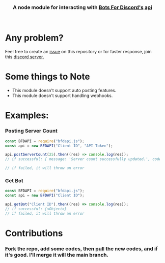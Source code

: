 <h3 align="center">A node module for interacting with <a href="https://botsfordiscord.com" target="_blank">Bots For Discord's</a> <a href="https://docs.botsfordiscord.com" target="_blank">api</a></h3>

<br>

# Any problem?

Feel free to create an [issue](https://github.com/notkyoyo/bfdapi.js/issues) on this repository or for faster response, join this [discord server.](https://discord.gg/yyW389c)

# Some things to Note

- This module doesn't support auto posting features.
- This module doesn't support handling webhooks.

# Examples:

### Posting Server Count

```javascript
const BFDAPI = require("bfdapi.js");
const api = new BFDAPI("Client ID", "API Token");

api.postServerCount(25).then((res) => console.log(res));
// if successful: { message: 'Server count successfully updated.', code: 200 }

// if failed, it will throw an error
```

### Get Bot

```javascript
const BFDAPI = require("bfdapi.js");
const api = new BFDAPI("Client ID");

api.getBot("Client ID").then((res) => console.log(res));
// if successful: {<Object>}
// if failed, it will throw an error
```

# Contributions

### [Fork](https://github.com/notkyoyo/bfdapi.js/fork) the repo, add some codes, then [pull](https://github.com/notkyoyo/bfdapi.js/fork) the new codes, and if it's good. I'll merge it will the main branch.

